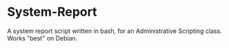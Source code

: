 # System-Report
A system report script written in bash, for an Administrative Scripting class. Works "best" on Debian.
